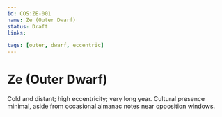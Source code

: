 ```yaml
---
id: COS:ZE-001
name: Ze (Outer Dwarf)
status: Draft
links:

tags: [outer, dwarf, eccentric]
---
```


# Ze (Outer Dwarf)

Cold and distant; high eccentricity; very long year. Cultural presence minimal, aside from occasional almanac notes near opposition windows.